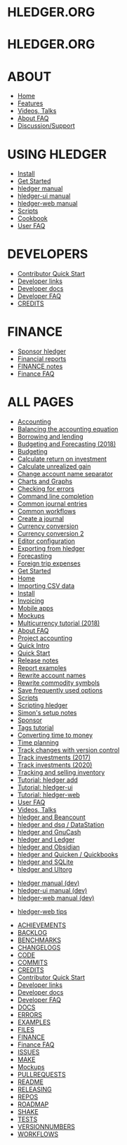 
# HLEDGER.ORG  <!-- the first one gets eaten somehow -->
# HLEDGER.ORG

<!-- Key pages are listed here: -->

# ABOUT

- [Home](index.md)
- [Features](features.md)
- [Videos, Talks](videos.md)
- [About FAQ](faq.md)
- [Discussion/Support](support.md)

# USING HLEDGER

- [Install](install.md)
- [Get Started](start.md)
- [hledger manual](1.28/hledger.md)
- [hledger-ui manual](1.28/hledger-ui.md)
- [hledger-web manual](1.28/hledger-web.md)
- [Scripts](scripts.md)
- [Cookbook](cookbook.md)
- [User FAQ](userfaq.md)

# DEVELOPERS

- [Contributor Quick Start](CONTRIBUTING.md)
- [Developer links](LINKS.md)
- [Developer docs](dev.md)
- [Developer FAQ](devfaq.md)
- [CREDITS](CREDITS.md)

# FINANCE

- [Sponsor hledger](sponsor.md)
- [Financial reports](financerepo.md)
- [FINANCE notes](FINANCE.md)
- [Finance FAQ](finfaq.md)

# ALL PAGES

<!-- This section is hidden by CSS, but lists all site pages so that mdbook will render them: -->

- [Accounting](accounting.md)
- [Balancing the accounting equation](balancing-the-accounting-equation.md)
- [Borrowing and lending](loans.md)
- [Budgeting and Forecasting (2018)](budgeting-and-forecasting.md)
- [Budgeting](budgeting.md)
- [Calculate return on investment](roi.md)
- [Calculate unrealized gain](gain.md)
- [Change account name separator](change-account-name-separator.md)
- [Charts and Graphs](charts.md)
- [Checking for errors](checking-for-errors.md)
- [Command line completion](command-line-completion.md)
- [Common journal entries](common-journal-entries.md)
- [Common workflows](common-workflows.md)
- [Create a journal](create-a-journal.md)
- [Currency conversion](currency-conversion.md)
- [Currency conversion 2](conversion2.md)
- [Editor configuration](editors.md)
- [Exporting from hledger](export.md)
- [Forecasting](forecasting.md)
- [Foreign trip expenses](foreign-trip-expenses.md)
- [Get Started](start.md)
- [Home](index.md)
- [Importing CSV data](import-csv.md)
- [Install](install.md)
- [Invoicing](invoicing.md)
- [Mobile apps](mobile-apps.md)
- [Mockups](mockups.md)
- [Multicurrency tutorial (2018)](multicurrency-tutorial.md)
- [About FAQ](faq.md)
- [Project accounting](project-accounting.md)
- [Quick Intro](quickintro.md)
- [Quick Start](quickstart.md)
- [Release notes](release-notes.md)
- [Report examples](report-examples.md)
- [Rewrite account names](rewrite-account-names.md)
- [Rewrite commodity symbols](rewrite-commodity-symbols.md)
- [Save frequently used options](save-frequently-used-options.md)
- [Scripts](scripts.md)
- [Scripting hledger](scripting.md)
- [Simon's setup notes](simons-setup.md)
- [Sponsor](sponsor.md)
- [Tags tutorial](tags-tutorial.md)
- [Converting time to money](time-to-money.md)
- [Time planning](time-planning.md)
- [Track changes with version control](track-changes-with-version-control.md)
- [Track investments (2017)](track-investments.md)
- [Track investments (2020)](investments.md)
- [Tracking and selling inventory](inventory.md)
- [Tutorial: hledger add](add.md)
- [Tutorial: hledger-ui](ui.md)
- [Tutorial: hledger-web](web.md)
- [User FAQ](userfaq.md)
- [Videos, Talks](videos.md)
- [hledger and Beancount](beancount.md)
- [hledger and dsq / DataStation](dsq.md)
- [hledger and GnuCash](gnucash.md)
- [hledger and Ledger](ledger.md)
- [hledger and Obsidian](obsidian.md)
- [hledger and Quicken / Quickbooks](quicken.md)
- [hledger and SQLite](sqlite.md)
- [hledger and Ultorg](ultorg.md)

<!--
Other manual versions.
Uncommenting these causes mdbook to render them as part of the main site,
including them in search results (and in the site TOC, though we try to hide these links with CSS).
So mostly we instead build each one with a separate mdbook run, in out2/ (see Makefile), 
and splice those into the site with caddy rewrites.
It's useful to uncomment the dev manuals though, allowing searching for new features
and previewing them when working on docs locally.
-->
- [hledger manual (dev)](dev/hledger.md)
- [hledger-ui manual (dev)](dev/hledger-ui.md)
- [hledger-web manual (dev)](dev/hledger-web.md)

<!-- - [hledger manual (1.26)](1.26/hledger.md) -->
<!-- - [hledger-ui manual (1.26)](1.26/hledger-ui.md) -->
<!-- - [hledger-web manual (1.26)](1.26/hledger-web.md) -->

<!-- - [hledger manual (1.25)](1.25/hledger.md) -->
<!-- - [hledger-ui manual (1.25)](1.25/hledger-ui.md) -->
<!-- - [hledger-web manual (1.25)](1.25/hledger-web.md) -->

<!-- - [hledger manual (1.24)](1.24/hledger.md) -->
<!-- - [hledger-ui manual (1.24)](1.24/hledger-ui.md) -->
<!-- - [hledger-web manual (1.24)](1.24/hledger-web.md) -->

<!-- - [hledger manual (1.23)](1.23/hledger.md) -->
<!-- - [hledger-ui manual (1.23)](1.23/hledger-ui.md) -->
<!-- - [hledger-web manual (1.23)](1.23/hledger-web.md) -->

<!-- - [hledger manual (1.22)](1.22/hledger.md) -->
<!-- - [hledger-ui manual (1.22)](1.22/hledger-ui.md) -->
<!-- - [hledger-web manual (1.22)](1.22/hledger-web.md) -->

<!-- - [hledger manual (1.21)](1.21/hledger.md) -->
<!-- - [hledger-ui manual (1.21)](1.21/hledger-ui.md) -->
<!-- - [hledger-web manual (1.21)](1.21/hledger-web.md) -->

<!-- - [hledger manual (1.19)](1.19/hledger.md) -->
<!-- - [hledger-ui manual (1.19)](1.19/hledger-ui.md) -->
<!-- - [hledger-web manual (1.19)](1.19/hledger-web.md) -->
<!-- - [journal format manual (1.19)](1.19/journal.md) -->
<!-- - [csv format manual (1.19)](1.19/csv.md) -->
<!-- - [timeclock format manual (1.19)](1.19/timeclock.md) -->
<!-- - [timedot format manual (1.19)](1.19/timedot.md) -->

<!-- - [hledger manual (1.18)](1.18/hledger.md) -->
<!-- - [hledger-ui manual (1.18)](1.18/hledger-ui.md) -->
<!-- - [hledger-web manual (1.18)](1.18/hledger-web.md) -->
<!-- - [journal format manual (1.18)](1.18/journal.md) -->
<!-- - [csv format manual (1.18)](1.18/csv.md) -->
<!-- - [timeclock format manual (1.18)](1.18/timeclock.md) -->
<!-- - [timedot format manual (1.18)](1.18/timedot.md) -->

<!-- - [hledger manual (1.12)](1.12/hledger.md) -->
<!-- - [hledger-ui manual (1.12)](1.12/hledger-ui.md) -->
<!-- - [hledger-web manual (1.12)](1.12/hledger-web.md) -->
<!-- - [journal format manual (1.12)](1.12/journal.md) -->
<!-- - [csv format manual (1.12)](1.12/csv.md) -->
<!-- - [timeclock format manual (1.12)](1.12/timeclock.md) -->
<!-- - [timedot format manual (1.12)](1.12/timedot.md) -->

<!-- - [hledger manual (1.10)](1.10/hledger.md) -->
<!-- - [hledger-ui manual (1.10)](1.10/hledger-ui.md) -->
<!-- - [hledger-web manual (1.10)](1.10/hledger-web.md) -->
<!-- - [journal format manual (1.10)](1.10/journal.md) -->
<!-- - [csv format manual (1.10)](1.10/csv.md) -->
<!-- - [timeclock format manual (1.10)](1.10/timeclock.md) -->
<!-- - [timedot format manual (1.10)](1.10/timedot.md) -->

<!-- - [hledger manual (1.9)](1.9/hledger.md) -->
<!-- - [hledger-ui manual (1.9)](1.9/hledger-ui.md) -->
<!-- - [hledger-web manual (1.9)](1.9/hledger-web.md) -->
<!-- - [journal format manual (1.9)](1.9/journal.md) -->
<!-- - [csv format manual (1.9)](1.9/csv.md) -->
<!-- - [timeclock format manual (1.9)](1.9/timeclock.md) -->
<!-- - [timedot format manual (1.9)](1.9/timedot.md) -->

<!-- - [hledger manual (1.2)](1.2/hledger.md) -->
<!-- - [hledger-ui manual (1.2)](1.2/hledger-ui.md) -->
<!-- - [hledger-web manual (1.2)](1.2/hledger-web.md) -->
<!-- - [journal format manual (1.2)](1.2/journal.md) -->
<!-- - [csv format manual (1.2)](1.2/csv.md) -->
<!-- - [timeclock format manual (1.2)](1.2/timeclock.md) -->
<!-- - [timedot format manual (1.2)](1.2/timedot.md) -->

<!-- - [hledger manual (1.0)](1.0/hledger.md) -->
<!-- - [hledger-ui manual (1.0)](1.0/hledger-ui.md) -->
<!-- - [hledger-web manual (1.0)](1.0/hledger-web.md) -->
<!-- - [journal format manual (1.0)](1.0/journal.md) -->
<!-- - [csv format manual (1.0)](1.0/csv.md) -->
<!-- - [timeclock format manual (1.0)](1.0/timeclock.md) -->
<!-- - [timedot format manual (1.0)](1.0/timedot.md) -->

- [hledger-web tips](hledger-web-tips.md)
<!-- [Depreciation](http://rantsideasstuff.com/posts/2018/07/08-depreciation-in-personal-finance-with-hledger) -->

- [ACHIEVEMENTS](ACHIEVEMENTS.md)
- [BACKLOG](BACKLOG.md)
- [BENCHMARKS](BENCHMARKS.md)
- [CHANGELOGS](CHANGELOGS.md)
- [CODE](CODE.md)
- [COMMITS](COMMITS.md)
- [CREDITS](CREDITS.md)
- [Contributor Quick Start](CONTRIBUTING.md)
- [Developer links](LINKS.md)
- [Developer docs](dev.md)
- [Developer FAQ](devfaq.md)
- [DOCS](DOCS.md)
- [ERRORS](ERRORS.md)
- [EXAMPLES](EXAMPLES.md)
- [FILES](FILES.md)
- [FINANCE](FINANCE.md)
- [Finance FAQ](finfaq.md)
- [ISSUES](ISSUES.md)
- [MAKE](MAKE.md)
- [Mockups](mockups.md)
- [PULLREQUESTS](PULLREQUESTS.md)
- [README](dev-README.md)
- [RELEASING](RELEASING.md)
- [REPOS](REPOS.md)
- [ROADMAP](ROADMAP.md)
- [SHAKE](SHAKE.md)
- [TESTS](TESTS.md)
- [VERSIONNUMBERS](VERSIONNUMBERS.md)
- [WORKFLOWS](WORKFLOWS.md)
